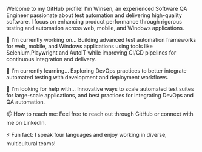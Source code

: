 Welcome to my GitHub profile! I'm Winsen, an experienced Software QA Engineer passionate about test automation and delivering high-quality software. I focus on enhancing product performance through rigorous testing and automation across web, mobile, and Windows applications.

🔭 I’m currently working on...
Building advanced test automation frameworks for web, mobile, and Windows applications using tools like Selenium,Playwright and AutoIT while improving CI/CD pipelines for continuous integration and delivery.

🌱 I’m currently learning...
Exploring DevOps practices to better integrate automated testing with development and deployment workflows.

🤔 I’m looking for help with...
Innovative ways to scale automated test suites for large-scale applications, and best practices for integrating DevOps and QA automation.

📫 How to reach me:
Feel free to reach out through GitHub or connect with me on LinkedIn.

⚡ Fun fact:
I speak four languages and enjoy working in diverse, multicultural teams!






